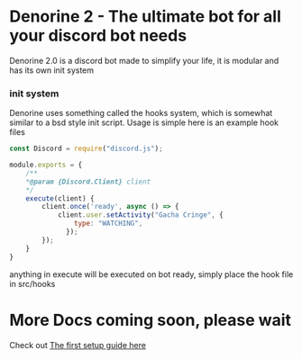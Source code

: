 # Denorine 2 - The ultimate bot for all your discord bot needs
Denorine 2.0 is a discord bot made to simplify your life, it is modular and has its own init system
### init system
Denorine uses something called the hooks system, which is somewhat similar to a bsd style init script.
Usage is simple
here is an example hook files
```js
const Discord = require("discord.js");

module.exports = {
    /** 
    *@param {Discord.Client} client
    */
    execute(client) {
        client.once('ready', async () => {
            client.user.setActivity("Gacha Cringe", {
                type: "WATCHING",
              });
        });
    }
}
```

anything in execute will be executed on bot ready, simply place the hook file in src/hooks

# More Docs coming soon, please wait

Check out [The first setup guide here](https://github.com/denorine/denorine2-testing/blob/master/docs/First-Setup.md)
